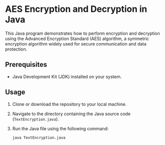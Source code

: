 # AES Encryption and Decryption in Java

This Java program demonstrates how to perform encryption and decryption using the Advanced Encryption Standard (AES) algorithm, a symmetric encryption algorithm widely used for secure communication and data protection.

## Prerequisites

- Java Development Kit (JDK) installed on your system.

## Usage

1. Clone or download the repository to your local machine.

2. Navigate to the directory containing the Java source code (`TextEncryption.java`).

3. Run the Java file using the following command:
   ```bash
   java TextEncryption.java
